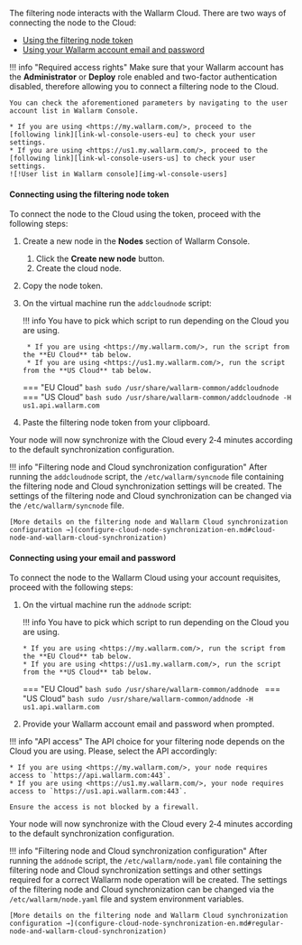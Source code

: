 [img-wl-console-users]:         ../images/check-users.png

[link-wl-console-us]:              https://us1.my.wallarm.com/
[link-wl-console-eu]:              https://my.wallarm.com/
[link-wl-console-users-us]:        https://us1.my.wallarm.com/settings/users
[link-wl-console-users-eu]:        https://my.wallarm.com/settings/users

[anchor-token]:                      #connecting-using-the-filtering-node-token
[anchor-credentials]:                      #connecting-using-your-email-and-password

The filtering node interacts with the Wallarm Cloud. There are two ways of connecting the node to the Cloud:
* [Using the filtering node token][anchor-token]
* [Using your Wallarm account email and password][anchor-credentials]

!!! info "Required access rights"
    Make sure that your Wallarm account has the **Administrator** or **Deploy** role enabled and two-factor authentication disabled, therefore allowing you to connect a filtering node to the Cloud.

    You can check the aforementioned parameters by navigating to the user account list in Wallarm Console.
    
    * If you are using <https://my.wallarm.com/>, proceed to the [following link][link-wl-console-users-eu] to check your user settings.
    * If you are using <https://us1.my.wallarm.com/>, proceed to the [following link][link-wl-console-users-us] to check your user settings.
    ![!User list in Wallarm console][img-wl-console-users]

#### Connecting using the filtering node token

To connect the node to the Cloud using the token, proceed with the following steps:

1. Create a new node in the **Nodes** section of Wallarm Console.
    1. Click the **Create new node** button.
    2. Create the cloud node.
2. Copy the node token.
3. On the virtual machine run the `addcloudnode` script:
    
    !!! info
        You have to pick which script to run depending on the Cloud you are using.
        
        * If you are using <https://my.wallarm.com/>, run the script from the **EU Cloud** tab below.
        * If you are using <https://us1.my.wallarm.com/>, run the script from the **US Cloud** tab below.
    
    === "EU Cloud"
        ``` bash
        sudo /usr/share/wallarm-common/addcloudnode
        ```
    === "US Cloud"
        ``` bash
        sudo /usr/share/wallarm-common/addcloudnode -H us1.api.wallarm.com
        ```
        
4. Paste the filtering node token from your clipboard. 

Your node will now synchronize with the Cloud every 2‑4 minutes according to the default synchronization configuration.

!!! info "Filtering node and Cloud synchronization configuration"
    After running the `addcloudnode` script, the `/etc/wallarm/syncnode` file containing the filtering node and Cloud synchronization settings will be created. The settings of the filtering node and Cloud synchronization can be changed via the `/etc/wallarm/syncnode` file.
    
    [More details on the filtering node and Wallarm Cloud synchronization configuration →](configure-cloud-node-synchronization-en.md#cloud-node-and-wallarm-cloud-synchronization)

#### Connecting using your email and password

To connect the node to the Wallarm Cloud using your account requisites, proceed with the following steps:

1.  On the virtual machine run the `addnode` script:
    
    !!! info
        You have to pick which script to run depending on the Cloud you are using.
        
        * If you are using <https://my.wallarm.com/>, run the script from the **EU Cloud** tab below.
        * If you are using <https://us1.my.wallarm.com/>, run the script from the **US Cloud** tab below.
    
    === "EU Cloud"
        ```bash
        sudo /usr/share/wallarm-common/addnode
        ```
    === "US Cloud"
        ```bash
        sudo /usr/share/wallarm-common/addnode -H us1.api.wallarm.com
        ```
    
2.  Provide your Wallarm account email and password when prompted.

!!! info "API access"
    The API choice for your filtering node depends on the Cloud you are using. Please, select the API accordingly:
    
    * If you are using <https://my.wallarm.com/>, your node requires access to `https://api.wallarm.com:443`.
    * If you are using <https://us1.my.wallarm.com/>, your node requires access to `https://us1.api.wallarm.com:443`.
    
    Ensure the access is not blocked by a firewall.

Your node will now synchronize with the Cloud every 2‑4 minutes according to the default synchronization configuration.

!!! info "Filtering node and Cloud synchronization configuration"
    After running the `addnode` script, the `/etc/wallarm/node.yaml` file containing the filtering node and Cloud synchronization settings and other settings required for a correct Wallarm node operation will be created. The settings of the filtering node and Cloud synchronization can be changed via the `/etc/wallarm/node.yaml` file and system environment variables.
    
    [More details on the filtering node and Wallarm Cloud synchronization configuration →](configure-cloud-node-synchronization-en.md#regular-node-and-wallarm-cloud-synchronization)
